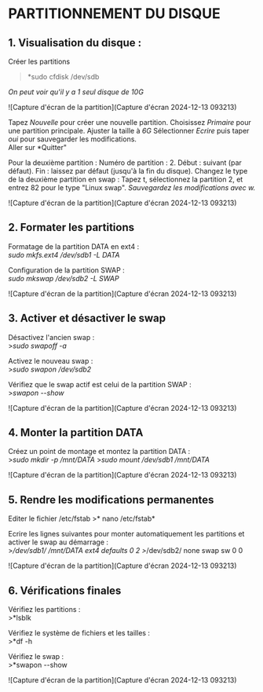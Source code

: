 
# PARTITIONNEMENT DU DISQUE #

## 1. Visualisation du disque :  

Créer les partitions
  >*sudo cfdisk /dev/sdb

*On peut voir qu'il y a 1 seul disque de 10G*  

![Capture d'écran de la partition](Capture d'écran 2024-12-13 093213)  

Tapez *Nouvelle* pour créer une nouvelle partition.
Choisissez *Primaire* pour une partition principale.
Ajuster la taille à *6G*
Sélectionner *Ecrire* puis taper *oui* pour sauvegarder les modifications.  
Aller sur *Quitter"

Pour la deuxième partition : 
Numéro de partition : 2.
Début : suivant (par défaut).
Fin : laissez par défaut (jusqu'à la fin du disque).
Changez le type de la deuxième partition en swap :
Tapez t, sélectionnez la partition 2, et entrez 82 pour le type "Linux swap".
*Sauvegardez les modifications avec w.*

![Capture d'écran de la partition](Capture d'écran 2024-12-13 093213)

## 2. Formater les partitions  

Formatage de la partition DATA en ext4 :  
    *sudo mkfs.ext4 /dev/sdb1 -L DATA*

Configuration de la partition SWAP :  
   *sudo mkswap /dev/sdb2 -L SWAP*

![Capture d'écran de la partition](Capture d'écran 2024-12-13 093213)    

## 3. Activer et désactiver le swap  

Désactivez l'ancien swap :  
    >*sudo swapoff -a*

Activez le nouveau swap :  
    >*sudo swapon /dev/sdb2*

Vérifiez que le swap actif est celui de la partition SWAP :  
    >*swapon --show*

![Capture d'écran de la partition](Capture d'écran 2024-12-13 093213)

## 4. Monter la partition DATA  
Créez un point de montage et montez la partition DATA :  
    >*sudo mkdir -p /mnt/DATA*
    >*sudo mount /dev/sdb1 /mnt/DATA*

![Capture d'écran de la partition](Capture d'écran 2024-12-13 093213)

## 5. Rendre les modifications permanentes  
Editer le fichier /etc/fstab
    >* nano /etc/fstab*

Ecrire les lignes suivantes pour monter automatiquement les partitions et activer le swap au démarrage :  
    >*/dev/sdb1/ /mnt/DATA  ext4  defaults  0  2
    >*/dev/sdb2/  none       swap  sw        0  0  

![Capture d'écran de la partition](Capture d'écran 2024-12-13 093213)

## 6. Vérifications finales  
Vérifiez les partitions :  
    >*lsblk  

Vérifiez le système de fichiers et les tailles :  
    >*df -h

Vérifiez le swap :  
    >*swapon --show

![Capture d'écran de la partition](Capture d'écran 2024-12-13 093213)
